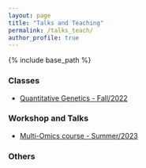 ```yaml
---
layout: page
title: "Talks and Teaching"
permalink: /talks_teach/
author_profile: true
---
```


{% include base_path %}


### Classes

- [Quantitative Genetics - Fall/2022](https://github.com/marcopxt/marcopxt.github.io/blob/master/talks_teach/QuantGen/index.md)

### Workshop and Talks 

- [Multi-Omics course - Summer/2023](https://github.com/marcopxt/marcopxt.github.io/blob/master/talks_teach/Multi_Omics23/index.md)


### Others


